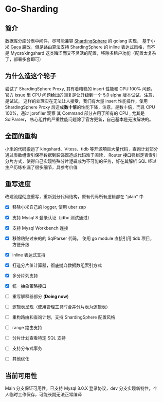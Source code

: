# Go-Sharding


## 简介
数据库分库分表中间件，尽可能兼容 [ShardingSphere](https://github.com/apache/shardingsphere) 的 golang 实现，
基于小米 [Gaea](https://github.com/endink/go-sharding) 魔改，但是路由算法支持 ShardingSphere 的 inline 表达式风格，而不是 Mycat/kingshard 这类晦涩而又不灵活的配置，移除多租户功能（配置太复杂了，部署多套即可）

## 为什么造这个轮子

尝试了 ShardingSphere Proxy, 其有着糟糕的 insert 性能和 CPU 100% 问题，官方 issue 里 CPU 问题给出的回复是让升级到一个 5.0 alpha 版本试试，注意，是试试，
这样的处理实在无法让人接受，我们有大量 insert 性能操作，使用 ShardingSphere Proxy 后造成**数十倍**的性能下降，注意，是数十倍，而且 CPU 100%，通过 jprofiler 观察
其 Command 部分占用了所有的 CPU , 尤其是 SqlParser， 核心组件的严重性能问题除了官方更新，自己基本是无法解决的。


## 全面的重构

小米的代码搬运了 kingshard、Vitess、tidb 等开源项目大量代码，查询计划部分通过表数组索引保存数据到装饰器造成代码难于阅读，
Router 接口强绑定表索引分片方式，使得自己实现特殊分片逻辑成为不可能的任务，好在其解析 SQL 经过生产历练补漏了很多细节，具参考价值

## 重写进度



改建流程彻底重写，重新划分代码结构，原有代码所有逻辑都在 "plan" 中

- [x] 移除小米自己的 logger, 使用 uber zap
- [x] 支持 Mysql 8 登录认证（jdbc 测试通过）
- [x] 支持 Mysql Workbench 连接
- [x] 移除粘贴过来的的 SqlParser 代码， 使用 go module 直接引用 tidb 项目，方便升级
- [x] inline 表达式支持
- [x] 打造分片值计算器，彻底抛弃数据数组索引方式
- [x] 多分片列支持
- [x] 统一抽象策略接口
- [ ] 重写解释器部分 **(Doing now)**
- [ ] 逻辑表呈现（使用管理工具时合并分片表为逻辑表）
- [ ] 重构路由和查询计划，支持 ShardingSphere 配置风格
- [ ] range 路由支持 
- [ ] 分片计划查看特定 SQL 支持
- [ ] 支持分布式事务
- [ ] 其他优化


## 当前可用性

Main 分支保证可用性，已支持 Mysql 8.0.X 登录协议，dev 分支实现新特性，个人临时工作保存，可能长期无法正常编译
